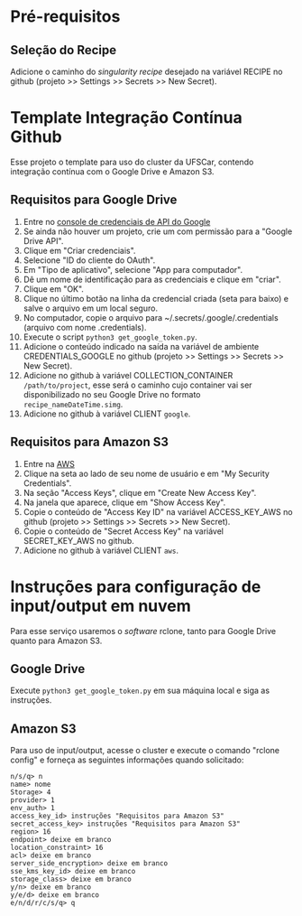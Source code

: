 # Pré-requisitos

## Seleção do Recipe

Adicione o caminho do _singularity recipe_ desejado na variável RECIPE no github (projeto >> Settings >> Secrets >> New Secret).

# Template Integração Contínua Github

Esse projeto o template para uso do cluster da UFSCar, contendo integração contínua com o Google Drive e Amazon S3.

## Requisitos para Google Drive

1. Entre no [console de credenciais de API do Google](https://console.developers.google.com/apis/credentials)
2. Se ainda não houver um projeto, crie um com permissão para a "Google Drive API".
3. Clique em "Criar credenciais".
4. Selecione "ID do cliente do OAuth".
5. Em "Tipo de aplicativo", selecione "App para computador".
6. Dê um nome de identificação para as credenciais e clique em "criar".
7. Clique em "OK".
8. Clique no último botão na linha da credencial criada (seta para baixo) e salve o arquivo em um local seguro.
9. No computador, copie o arquivo para ~/.secrets/.google/.credentials (arquivo com nome .credentials).
10. Execute o script `python3 get_google_token.py`.
11. Adicione o conteúdo indicado na saída na variável de ambiente CREDENTIALS_GOOGLE no github (projeto >> Settings >> Secrets >> New Secret).
12. Adicione no github à variável COLLECTION_CONTAINER `/path/to/project`, esse será o caminho cujo container vai ser disponibilizado no seu Google Drive no formato `recipe_nameDateTime.simg`.
13. Adicione no github à variável CLIENT `google`.


## Requisitos para Amazon S3

1. Entre na [AWS](console.aws.amazon.com)
2. Clique na seta ao lado de seu nome de usuário e em "My Security Credentials".
3. Na seção "Access Keys", clique em "Create New Access Key".
4. Na janela que aparece, clique em "Show Access Key".
5. Copie o conteúdo de "Access Key ID" na variável ACCESS_KEY_AWS no github (projeto >> Settings >> Secrets >> New Secret).
6. Copie o conteúdo de "Secret Access Key" na variável SECRET_KEY_AWS no github.
7. Adicione no github à variável CLIENT `aws`.

# Instruções para configuração de input/output em nuvem

Para esse serviço usaremos o _software_ rclone, tanto para Google Drive quanto para Amazon S3.

## Google Drive

Execute `python3 get_google_token.py` em sua máquina local e siga as instruções.

## Amazon S3 

Para uso de input/output, acesse o cluster e execute o comando "rclone config" e forneça as seguintes informações quando solicitado:

```
n/s/q> n
name> nome
Storage> 4
provider> 1
env_auth> 1
access_key_id> instruções "Requisitos para Amazon S3"
secret_access_key> instruções "Requisitos para Amazon S3"
region> 16
endpoint> deixe em branco
location_constraint> 16
acl> deixe em branco
server_side_encryption> deixe em branco
sse_kms_key_id> deixe em branco
storage_class> deixe em branco
y/n> deixe em branco
y/e/d> deixe em branco
e/n/d/r/c/s/q> q
```
